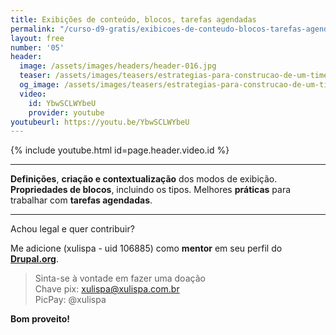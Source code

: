 ```yaml
---
title: Exibições de conteúdo, blocos, tarefas agendadas
permalink: "/curso-d9-gratis/exibicoes-de-conteudo-blocos-tarefas-agendadas/"
layout: free
number: '05'
header:
  image: /assets/images/headers/header-016.jpg
  teaser: /assets/images/teasers/estrategias-para-construcao-de-um-time.jpg
  og_image: /assets/images/teasers/estrategias-para-construcao-de-um-time.jpg
  video:
    id: YbwSCLWYbeU
    provider: youtube
youtubeurl: https://youtu.be/YbwSCLWYbeU
---
```


{% include youtube.html id=page.header.video.id %}

---

**Definições**, **criação e contextualização** dos modos de exibição. **Propriedades de blocos**, incluindo os tipos. Melhores **práticas** para trabalhar com **tarefas agendadas**.

---

Achou legal e quer contribuir?

Me adicione (xulispa - uid 106885) como **mentor** em seu perfil do **[Drupal.org](https://www.drupal.org/)**.

> Sinta-se à vontade em fazer uma doação \
> Chave pix: xulispa@xulispa.com.br \
> PicPay: @xulispa

**Bom proveito!**
